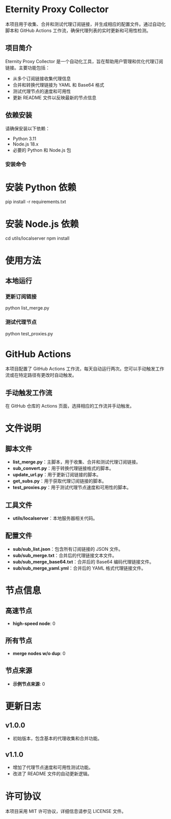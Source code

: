 # Eternity Proxy Collector

本项目用于收集、合并和测试代理订阅链接，并生成相应的配置文件。通过自动化脚本和 GitHub Actions 工作流，确保代理列表的实时更新和可用性检测。

## 项目简介

Eternity Proxy Collector 是一个自动化工具，旨在帮助用户管理和优化代理订阅链接。主要功能包括：
- 从多个订阅链接收集代理信息
- 合并和转换代理链接为 YAML 和 Base64 格式
- 测试代理节点的速度和可用性
- 更新 README 文件以反映最新的节点信息

## 依赖安装

请确保安装以下依赖：
- Python 3.11
- Node.js 18.x
- 必要的 Python 和 Node.js 包

### 安装命令

# 安装 Python 依赖
pip install -r requirements.txt

# 安装 Node.js 依赖
cd utils/localserver
npm install

# 使用方法

## 本地运行

### 更新订阅链接

python list_merge.py

### 测试代理节点

python test_proxies.py

# GitHub Actions
本项目配置了 GitHub Actions 工作流，每天自动运行两次。您可以手动触发工作流或在特定路径有更改时自动触发。

## 手动触发工作流
在 GitHub 仓库的 Actions 页面，选择相应的工作流并手动触发。

# 文件说明

## 脚本文件

- **list_merge.py**：主脚本，用于收集、合并和测试代理订阅链接。
- **sub_convert.py**：用于转换代理链接格式的脚本。
- **update_url.py**：用于更新订阅链接的脚本。
- **get_subs.py**：用于获取代理订阅链接的脚本。
- **test_proxies.py**：用于测试代理节点速度和可用性的脚本。

## 工具文件

- **utils/localserver**：本地服务器相关代码。

## 配置文件

- **sub/sub_list.json**：包含所有订阅链接的 JSON 文件。
- **sub/sub_merge.txt**：合并后的代理链接文本文件。
- **sub/sub_merge_base64.txt**：合并后的 Base64 编码代理链接文件。
- **sub/sub_merge_yaml.yml**：合并后的 YAML 格式代理链接文件。

# 节点信息

## 高速节点
- **high-speed node**: 0

## 所有节点
- **merge nodes w/o dup**: 0

## 节点来源
- **示例节点来源**: 0

# 更新日志

## v1.0.0
- 初始版本，包含基本的代理收集和合并功能。

## v1.1.0
- 增加了代理节点速度和可用性测试功能。
- 改进了 README 文件的自动更新逻辑。

# 许可协议

本项目采用 MIT 许可协议，详细信息请参见 LICENSE 文件。
